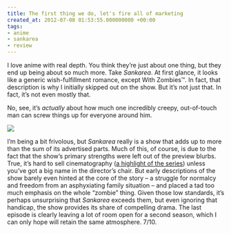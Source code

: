 ```yaml
---
title: The first thing we do, let's fire all of marketing
created_at: 2012-07-08 01:53:55.000000000 +00:00
tags:
- anime
- sankarea
- review
---
```


I love anime with real depth. You think they’re just about one thing,
but they end up being about so much more. Take *Sankarea*. At first
glance, it looks like a generic wish-fulfillment romance, except With
Zombies™. In fact, that description is why I initially skipped out on
the show. But it’s not just that. In fact, it’s not even mostly that.

No, see, it’s *actually* about how much one incredibly creepy,
out-of-touch man can screw things up for everyone around him.

![](/blog/media/tumblr_m6eirb6EqC1qhcb4p.jpg)

I’m being a bit frivolous, but *Sankarea* really is a show that adds up
to more than the sum of its advertised parts. Much of this, of course,
is due to the fact that the show’s primary strengths were left out of
the preview blurbs. True, it’s hard to sell cinematography ([a highlight
of the series](/blog/posts/24087133033.html)) unless you’ve
got a big name in the director’s chair. But early descriptions of the
show barely even hinted at the core of the story – a struggle for
normalcy and freedom from an asphyxiating family situation – and placed
a tad too much emphasis on the whole “zombie” thing. Given those low
standards, it’s perhaps unsurprising that *Sankarea* exceeds them, but
even ignoring that handicap, the show provides its share of compelling
drama. The last episode is clearly leaving a lot of room open for a
second season, which I can only hope will retain the same atmosphere.
7/10.
